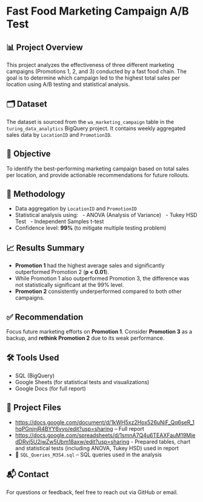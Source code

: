 
# Fast Food Marketing Campaign A/B Test

## 📊 Project Overview
This project analyzes the effectiveness of three different marketing campaigns (Promotions 1, 2, and 3) conducted by a fast food chain. The goal is to determine which campaign led to the highest total sales per location using A/B testing and statistical analysis.

## 🗂️ Dataset
The dataset is sourced from the `wa_marketing_campaign` table in the `turing_data_analytics` BigQuery project. It contains weekly aggregated sales data by `LocationID` and `PromotionID`.

## 🎯 Objective
To identify the best-performing marketing campaign based on total sales per location, and provide actionable recommendations for future rollouts.

## 🧪 Methodology
- Data aggregation by `LocationID` and `PromotionID`
- Statistical analysis using:
  - ANOVA (Analysis of Variance)
  - Tukey HSD Test
  - Independent Samples t-test
- Confidence level: **99%** (to mitigate multiple testing problem)

## 📈 Results Summary
- **Promotion 1** had the highest average sales and significantly outperformed Promotion 2 (**p < 0.01**).
- While Promotion 1 also outperformed Promotion 3, the difference was not statistically significant at the 99% level.
- **Promotion 2** consistently underperformed compared to both other campaigns.

## ✅ Recommendation
Focus future marketing efforts on **Promotion 1**. Consider **Promotion 3** as a backup, and **rethink Promotion 2** due to its weak performance.

## 🛠️ Tools Used
- SQL (BigQuery)
- Google Sheets (for statistical tests and visualizations)
- Google Docs (for full report)

## 📎 Project Files
- https://docs.google.com/document/d/1kWH5xz2Hox526uNiF_Qq6seR_1hqPGnjnjR4BYY6vyo/edit?usp=sharing – Full report
- https://docs.google.com/spreadsheets/d/1smnA7Q4u6TEAXFauM19MiedDRvj5U2jwZw5Ubm18axw/edit?usp=sharing -  Prepared tables, chart and statistical tests (including ANOVA, Tukey HSD) used in report
- 📁 `SQL_Queries_M3S4.sql` – SQL queries used in the analysis

## 📬 Contact
For questions or feedback, feel free to reach out via GitHub or email.

